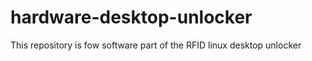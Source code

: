 hardware-desktop-unlocker
=========================

This repository is fow software part of the RFID linux desktop unlocker
